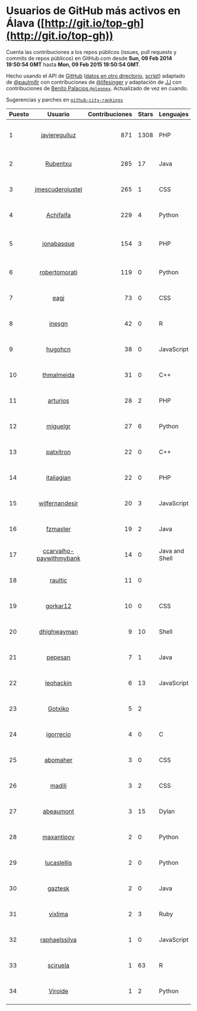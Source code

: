 # Usuarios de GitHub más activos en Álava ([http://git.io/top-gh](http://git.io/top-gh))



  Cuenta las contribuciones a los repos públicos (issues, pull requests y commits de repos públicos) en GitHub.com desde  **Sun, 09 Feb 2014 19:50:54 GMT** hasta **Mon, 09 Feb 2015 19:50:54 GMT**.

  Hecho usando el API de [GitHub](http://github.com) ([datos en otro directorio](https://github.com/JJ/top-github-users-data/tree/master/data), [script](https://github.com/JJ/top-github-users)) adaptado de [@paulmillr](https://github.com/paulmillr) con contribuciones de [@lifesinger](https://github.com/lifesinger) y adaptación de [JJ](http://jj.github.io) con contribuciones de [Benito Palacios `@pleonex`](http://github.com/pleonex). Actualizado de vez en cuando. 

  Sugerencias y parches en [`github-city-rankings`](http://github.com/JJ/github-city-rankings)


| Puesto   |      Usuario      |  Contribuciones | Stars | Lenguajes   |      Lugar      |  Avatar |
|----------|:-----------------:|----------------:|-------|-------------|:---------------:|---------|
| 1 | [javiereguiluz](https://github.com/javiereguiluz) | 871 | 1308 | PHP | Paris (France) & Vitoria-Gasteiz (Spain) | <img src='https://avatars0.githubusercontent.com/u/73419?v=3&s=64' width='64' height='64' title='Javier Eguiluz'> |
| 2 | [Rubentxu](https://github.com/Rubentxu) | 285 | 17 | Java | Vitoria (Alava, Spain) | <img src='https://avatars0.githubusercontent.com/u/604924?v=3&s=64' width='64' height='64' title='Ruben Dario'> |
| 3 | [jmescuderojustel](https://github.com/jmescuderojustel) | 265 | 1 | CSS | Vitoria-Gasteiz | <img src='https://avatars3.githubusercontent.com/u/4746474?v=3&s=64' width='64' height='64' title='Jesús María Escudero'> |
| 4 | [Achifaifa](https://github.com/Achifaifa) | 229 | 4 | Python | Vitoria, Spain | <img src='https://avatars1.githubusercontent.com/u/5968349?v=3&s=64' width='64' height='64' title='Yuri Numerov'> |
| 5 | [jonabasque](https://github.com/jonabasque) | 154 | 3 | PHP | Vitoria-Gasteiz (Basque Country) | <img src='https://avatars3.githubusercontent.com/u/1707606?v=3&s=64' width='64' height='64' title='Jona'> |
| 6 | [robertomorati](https://github.com/robertomorati) | 119 | 0 | Python | Vitoria ES | <img src='https://avatars2.githubusercontent.com/u/3457738?v=3&s=64' width='64' height='64' title='Roberto Morati'> |
| 7 | [eagj](https://github.com/eagj) | 73 | 0 | CSS | Vitoria-Gasteiz | <img src='https://avatars0.githubusercontent.com/u/6786414?v=3&s=64' width='64' height='64' title='Enrique Alejandro García Jiménez'> |
| 8 | [inesgn](https://github.com/inesgn) | 42 | 0 | R | Vitoria-Gasteiz, Spain | <img src='https://avatars2.githubusercontent.com/u/7416721?v=3&s=64' width='64' height='64' title='Ines'> |
| 9 | [hugohcn](https://github.com/hugohcn) | 38 | 0 | JavaScript | Vitoria - ES / Brazil | <img src='https://avatars1.githubusercontent.com/u/6969705?v=3&s=64' width='64' height='64' title='Hugo Nascimento'> |
| 10 | [thmalmeida](https://github.com/thmalmeida) | 31 | 0 | C++ | Vitoria ES, Brazil | <img src='https://avatars0.githubusercontent.com/u/1062585?v=3&s=64' width='64' height='64' title='Thiago Machado de Almeida'> |
| 11 | [arturios](https://github.com/arturios) | 28 | 2 | PHP | Vitoria-Gasteiz | <img src='https://avatars3.githubusercontent.com/u/1016176?v=3&s=64' width='64' height='64' title='Arturo Ríos'> |
| 12 | [miguelgr](https://github.com/miguelgr) | 27 | 6 | Python | Vitoria/Madrid | <img src='https://avatars3.githubusercontent.com/u/1484589?v=3&s=64' width='64' height='64' title='Miguel García'> |
| 13 | [patxitron](https://github.com/patxitron) | 22 | 0 | C++ | Vitoria-Gasteiz | <img src='https://avatars2.githubusercontent.com/u/6142948?v=3&s=64' width='64' height='64' title='Francisco José Lazur'> |
| 14 | [italiagian](https://github.com/italiagian) | 22 | 0 | PHP | vitoria es | <img src='https://avatars1.githubusercontent.com/u/8368641?v=3&s=64' width='64' height='64' title='Giancarlo Poltronieri Zucoloto'> |
| 15 | [wilfernandesjr](https://github.com/wilfernandesjr) | 20 | 3 | JavaScript | Vitoria, ES | <img src='https://avatars2.githubusercontent.com/u/4427237?v=3&s=64' width='64' height='64' title='Wil Fernandes'> |
| 16 | [fzmaster](https://github.com/fzmaster) | 19 | 2 | Java | Vitoria, ES, Brazil | <img src='https://avatars1.githubusercontent.com/u/235282?v=3&s=64' width='64' height='64' title='Fernando Zanardo'> |
| 17 | [ccarvalho-paywithmybank](https://github.com/ccarvalho-paywithmybank) | 14 | 0 | Java and Shell | Vitoria - ES - Brazil | <img src='https://avatars2.githubusercontent.com/u/2566809?v=3&s=64' width='64' height='64' title='Christianne Carvalho'> |
| 18 | [raultic](https://github.com/raultic) | 11 | 0 |  | Vitoria-Gasteiz | <img src='https://avatars1.githubusercontent.com/u/9990426?v=3&s=64' width='64' height='64' title='Raúl Pérez'> |
| 19 | [gorkar12](https://github.com/gorkar12) | 10 | 0 | CSS | Vitoria | <img src='https://avatars0.githubusercontent.com/u/5543281?v=3&s=64' width='64' height='64' title='Gorka Roldan'> |
| 20 | [dhighwayman](https://github.com/dhighwayman) | 9 | 10 | Shell | Vitoria-gasteiz | <img src='https://avatars2.githubusercontent.com/u/72442?v=3&s=64' width='64' height='64' title='David Santamaria'> |
| 21 | [pepesan](https://github.com/pepesan) | 7 | 1 | Java | Vitoria-Gazteiz | <img src='https://avatars2.githubusercontent.com/u/917451?v=3&s=64' width='64' height='64' title='David Vaquero'> |
| 22 | [leohackin](https://github.com/leohackin) | 6 | 13 | JavaScript | Vitoria, ES - Brazil | <img src='https://avatars0.githubusercontent.com/u/116130?v=3&s=64' width='64' height='64' title='Léo Hackin'> |
| 23 | [Gotxiko](https://github.com/Gotxiko) | 5 | 2 |  | Vitoria-Gasteiz | <img src='https://avatars1.githubusercontent.com/u/416493?v=3&s=64' width='64' height='64' title='Gotzon'> |
| 24 | [igorrecio](https://github.com/igorrecio) | 4 | 0 | C | Vitoria-Gasteiz | <img src='https://avatars0.githubusercontent.com/u/5596152?v=3&s=64' width='64' height='64' title='Igor Recio'> |
| 25 | [abomaher](https://github.com/abomaher) | 3 | 0 | CSS | Saudi Araba | <img src='https://avatars0.githubusercontent.com/u/10340838?v=3&s=64' width='64' height='64' title='Abdulhakim Maher Zaqoot'> |
| 26 | [madili](https://github.com/madili) | 3 | 2 | CSS | Vitoria/ES | <img src='https://avatars1.githubusercontent.com/u/1619534?v=3&s=64' width='64' height='64' title='Marcos Dioni Lima'> |
| 27 | [abeaumont](https://github.com/abeaumont) | 3 | 15 | Dylan | Gasteiz, Basque Country | <img src='https://avatars3.githubusercontent.com/u/80059?v=3&s=64' width='64' height='64' title='Alfredo Beaumont'> |
| 28 | [maxantipov](https://github.com/maxantipov) | 2 | 0 | Python | Vitoria (Spain) | <img src='https://avatars0.githubusercontent.com/u/3696461?v=3&s=64' width='64' height='64' title='Maxim Antipov'> |
| 29 | [lucaslellis](https://github.com/lucaslellis) | 2 | 0 | Python | Vitoria, ES, Brazil | <img src='https://avatars2.githubusercontent.com/u/104232?v=3&s=64' width='64' height='64' title='Lucas Pimentel Lellis'> |
| 30 | [gaztesk](https://github.com/gaztesk) | 2 | 0 | Java | Vitoria-Gasteiz | <img src='https://avatars0.githubusercontent.com/u/2839170?v=3&s=64' width='64' height='64' title='gaztesk'> |
| 31 | [vixlima](https://github.com/vixlima) | 2 | 3 | Ruby | Vitoria-ES | <img src='https://avatars0.githubusercontent.com/u/113282?v=3&s=64' width='64' height='64' title='Andre Lima'> |
| 32 | [raphaelssilva](https://github.com/raphaelssilva) | 1 | 0 | JavaScript | vitoria, es | <img src='https://avatars3.githubusercontent.com/u/3123967?v=3&s=64' width='64' height='64' title='Raphael de Souza Silva'> |
| 33 | [sciruela](https://github.com/sciruela) | 1 | 63 | R | Vitoria-Gasteiz, Spain | <img src='https://avatars0.githubusercontent.com/u/685716?v=3&s=64' width='64' height='64' title='Sergio Ciruela'> |
| 34 | [Viroide](https://github.com/Viroide) | 1 | 2 | Python | vitoria, spain | <img src='https://avatars3.githubusercontent.com/u/713362?v=3&s=64' width='64' height='64' title='Viroide'> |
